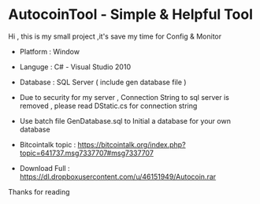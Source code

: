 AutocoinTool - Simple & Helpful Tool
============



Hi , this is my small project ,it's save my time for Config & Monitor


- Platform : Window 
- Languge : C# - Visual Studio 2010
- Database : SQL Server ( include gen database file )


- Due to security for my server , Connection String to sql server is removed , please read DStatic.cs for connection string 

- Use batch file GenDatabase.sql to Initial a database for your own database


- Bitcointalk topic : https://bitcointalk.org/index.php?topic=641737.msg7337707#msg7337707
- Download Full : https://dl.dropboxusercontent.com/u/46151949/Autocoin.rar

Thanks for reading
